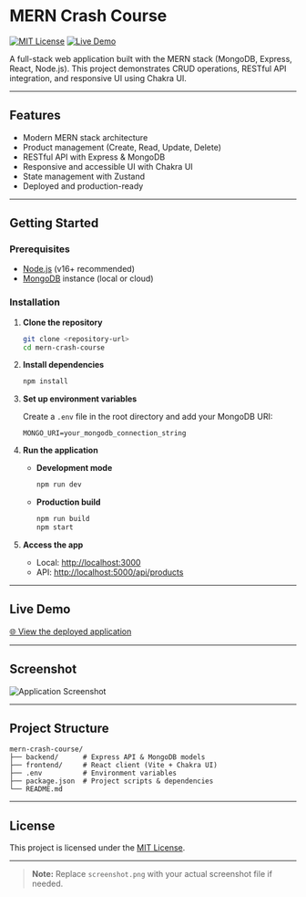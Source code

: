 # MERN Crash Course

[![MIT License](https://img.shields.io/badge/license-MIT-blue.svg)](LICENSE)
[![Live Demo](https://img.shields.io/badge/demo-online-brightgreen)](https://mern-crash-course-8rqv.onrender.com/)

A full-stack web application built with the MERN stack (MongoDB, Express, React, Node.js). This project demonstrates CRUD operations, RESTful API integration, and responsive UI using Chakra UI.

---

## Features

- Modern MERN stack architecture
- Product management (Create, Read, Update, Delete)
- RESTful API with Express & MongoDB
- Responsive and accessible UI with Chakra UI
- State management with Zustand
- Deployed and production-ready

---

## Getting Started

### Prerequisites

- [Node.js](https://nodejs.org/) (v16+ recommended)
- [MongoDB](https://www.mongodb.com/) instance (local or cloud)

### Installation

1. **Clone the repository**
   ```bash
   git clone <repository-url>
   cd mern-crash-course
   ```

2. **Install dependencies**
   ```bash
   npm install
   ```

3. **Set up environment variables**

   Create a `.env` file in the root directory and add your MongoDB URI:
   ```
   MONGO_URI=your_mongodb_connection_string
   ```

4. **Run the application**

   - **Development mode**
     ```bash
     npm run dev
     ```
   - **Production build**
     ```bash
     npm run build
     npm start
     ```

5. **Access the app**

   - Local: [http://localhost:3000](http://localhost:3000)
   - API: [http://localhost:5000/api/products](http://localhost:5000/api/products)

---

## Live Demo

[🌐 View the deployed application](https://mern-crash-course-8rqv.onrender.com/)

---

## Screenshot

![Application Screenshot](MERN-CRASH-COURSE/frontend/src/image/screenshot.png)

---

## Project Structure

```
mern-crash-course/
├── backend/      # Express API & MongoDB models
├── frontend/     # React client (Vite + Chakra UI)
├── .env          # Environment variables
├── package.json  # Project scripts & dependencies
└── README.md
```

---

## License

This project is licensed under the [MIT License](LICENSE).

---

> **Note:** Replace `screenshot.png` with your actual screenshot file if needed.
